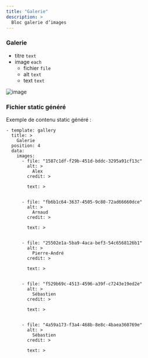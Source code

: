 ```yaml
---
title: "Galerie"
description: >
  Bloc galerie d’images
---
```


### Galerie
* titre ```text```
* image ```each```
  * fichier ```file```
  * alt ```text```
  * text ```text```

![image](https://user-images.githubusercontent.com/4457294/160696042-2ef6aa5d-3135-4c60-ab8b-c373743220cf.png)

### Fichier static généré

Exemple de contenu static généré :

```
- template: gallery
  title: >
    Galerie
  position: 4
  data:
    images:
      - file: "1587c1df-f29b-451d-bddc-3295a91cf13c"
        alt: >
          Alex
        credit: >
          
        text: >
          
        
      - file: "fb6b1c64-3637-4505-9c80-72ad66660dce"
        alt: >
          Arnaud
        credit: >
          
        text: >
          
        
      - file: "25502e1a-5ba9-4aca-bef3-54c6568126b1"
        alt: >
          Pierre-André
        credit: >
          
        text: >
          
        
      - file: "f529b69c-4513-4596-a39f-c7243e19ed2e"
        alt: >
          Sébastien
        credit: >
          
        text: >
          
        
      - file: "4a59a173-f3a4-468b-8e8c-4baea360769e"
        alt: >
          Sébastien
        credit: >
          
        text: >
```